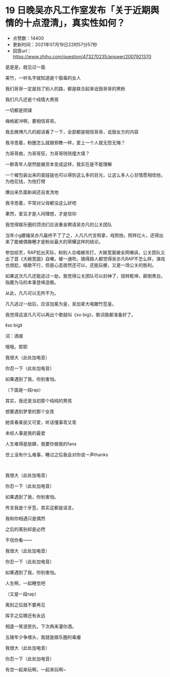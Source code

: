 # 19 日晚吴亦凡工作室发布「关于近期舆情的十点澄清」，真实性如何？
- 点赞数：14400
- 更新时间：2021年07月19日22时57分57秒
- 回答url：https://www.zhihu.com/question/473270235/answer/2007921370
<body>
 <p data-pid="U_GtOtsx">是是是，就见过一面</p>
 <p data-pid="sm1jXdLT">美竹，一听名字就知道是个狠毒的女人</p>
 <p data-pid="7Nys_V9t">我们哥哥一定是挡了别人的路，都是联合起来诋毁哥哥的黑粉</p>
 <p data-pid="Frf6Pg7e">我们凡凡还是个纯情大男孩</p>
 <p data-pid="zhBQCYwE">一切都是阴谋</p>
 <p data-pid="_4VBPbTm">梅格妮冲啊，要相信哥哥。</p>
 <p data-pid="y4J_U3sH">我去微博凡凡的超话看了一下，全部都是相信哥哥，诋毁女方的内容</p>
 <p data-pid="o1Ixd2U_">我寻思着，粉圈怎么就跟邪教一样，爱上一个人就无怨无悔？</p>
 <p data-pid="0YkfXcmF">为哥哥痴，为哥哥狂，为哥哥咣咣撞大墙？</p>
 <p data-pid="g2T3Wx1D">一群青年人居然能被资本变成这样，我实在是不能理解</p>
 <p data-pid="nzUEEfSA">一个被包装出来的瓷娃娃也可以得到这么多的目光，让这么多人心甘情愿相信他，为他花钱，为他打榜</p>
 <p data-pid="JDE4wyMQ">爆出来负面新闻还自发洗地</p>
 <p data-pid="V0VIzXr4">我寻思着，平常对父母都没这么好吧</p>
 <p data-pid="GzgWNhSX">果然，爱豆才是人间理想，才是信仰</p>
 <p data-pid="-vAo-_hS">我觉得娱乐圈的顶流们应该重金聘请吴亦凡的公关团队</p>
 <p data-pid="J898BsU1">当年小g娜锤吴亦凡最终不了了之，人凡凡代言照拿，戏照拍，照样红火，还得出来了能被偶像睡才是粉丝最大的荣耀这样的结论。</p>
 <p data-pid="phga4iut">参加综艺，RAP尬出天际，和别人合唱被吊打，大碗宽面被全网嘲讽，公关团队又出了首《大碗宽面》自嘲，被一通吹。搞得路人都觉得吴亦凡RAP不怎么样，演戏也很尬，唱歌不行，但是心态居然还可以，还能玩梗，又是一场公关的胜利。</p>
 <p data-pid="I-8N-u8-">如果这次凡凡还能逃过一劫，我觉得公关团队可以封神了，扭转乾坤，颠倒黑白，指鹿为马的本事登峰造极。</p>
 <p data-pid="gq1YphJT">从此，凡凡可以无所不为。</p>
 <p data-pid="CdVYYniH">凡凡逃过一劫后，应该加冕为皇，吴加拿大电鳗竹签皇。</p>
 <p data-pid="UjzBTCPq">我觉得这波凡凡可以再出个歌就叫《so big》，歌词我都准备好了。</p>
 <p data-pid="MIZ78C_F">《so big》</p>
 <p data-pid="RZsrzRds">词：酒痕</p>
 <p data-pid="_7-U5vQx">哦哦，耶耶</p>
 <p data-pid="1JBklM7R">我很大（此处加电音）</p>
 <p data-pid="SbOheLQ6">你忍一下（此处加电音）</p>
 <p data-pid="eEPrOKH6">如果遇到了我，你别害怕。</p>
 <p data-pid="HDI0XC6Y">（下面是一段rap）</p>
 <p data-pid="SNJ5B2Zm">其实，我还是当初那个纯纯的男孩</p>
 <p data-pid="pjPY1ZW3">想要遇到梦里的那个女孩</p>
 <p data-pid="CVm_ypU1">她青春美丽又可爱，听话懂事乖又乖</p>
 <p data-pid="kbm42CI7">未经人事是我的最爱</p>
 <p data-pid="sv10_RQc">人生难得是放肆，我要你做我的fans</p>
 <p data-pid="FJ40gtM4">世上没有什么难事，睡过之后我会对你说一声thanks</p>
 <p class="ztext-empty-paragraph"><br></p>
 <p data-pid="SIZ4r27o">我很大（此处加电音）</p>
 <p data-pid="6TKI4f7U">你忍一下（此处加电音）</p>
 <p data-pid="3Ibm91sr">如果遇到了我，你别害怕。</p>
 <p data-pid="OYITwFbj">传言我是个牙签，其实这都是谣言。</p>
 <p data-pid="fzbRx91R">我和你相遇只是偶然</p>
 <p data-pid="Miqg7M8V">之后的离别却是必然</p>
 <p data-pid="sBO_gaCW">不信你看——</p>
 <p data-pid="YI0dZE3c">我很大（此处加电音）</p>
 <p data-pid="6klWR9eC">你忍一下（此处加电音）</p>
 <p data-pid="L3EYBbd2">如果遇到了我，你别害怕。</p>
 <p data-pid="m8JBaMfo">人生啊，一起睡觉吧</p>
 <p data-pid="wmRj_WIN">（又是一段rap）</p>
 <p data-pid="B7SAfXmv">离别之后就不要再见</p>
 <p data-pid="QfNNiIxS">挥手之后哪还有永远</p>
 <p data-pid="M3VufGx4">相逢一笑泯恩仇，下次再来灌你酒。</p>
 <p data-pid="zKF0eCsM">五陵年少争缠头，我就是娱乐圈的毒瘤</p>
 <p data-pid="eXK5d9i1">我很大（此处加电音）</p>
 <p data-pid="Hn1cVFcG">你忍一下（此处加电音）</p>
 <p data-pid="bgj_FMrs">有空一起来玩啊，一起来玩啊~</p>
</body>